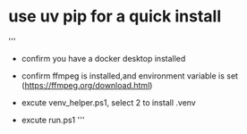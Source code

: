# use uv pip for a quick install

'''
- confirm you have a docker desktop installed
- confirm ffmpeg is installed,and environment variable is set (https://ffmpeg.org/download.html)

- excute venv_helper.ps1, select 2 to install .venv
- excute run.ps1
'''
